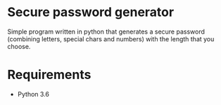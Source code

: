 # Secure password generator
Simple program written in python that generates a secure password (combining letters, special chars and numbers) with the length that you choose.

# Requirements
  * Python 3.6

